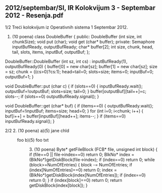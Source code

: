 2012/septembar/SI, IR Kolokvijum 3 - Septembar 2012 - Resenja.pdf
--------------------------------------------------------------------------------


1/2
Treći kolokvijum iz Operativnih sistema 1
Septembar 2012.
1. (10 poena)
class DoubleBuffer {
public:
  DoubleBuffer (int size, int chunkSize);
  void put (char);
  void get (char* buffer);
private:
  Semaphore inputBufReady, outputBufReady;
  char* buffer[2];
  int size, chunk, head, tail, slots, items, inputBuf, outputBuf;
};

DoubleBuffer::DoubleBuffer (int sz, int cs)
  : inputBufReady(1), outputBufReady(0) {
  buffer[0] = new char[sz];
  buffer[1] = new char[sz];
  size = sz;
  chunk = ((cs>0)?cs:1);
  head=tail=0;
  slots=size; items=0;
  inputBuf=0; outputBuf=1;
}

void DoubleBuffer::put (char c) {
  if (slots==0) {
    inputBufReady.wait();
    outputBuf=!outputBuf;
    slots=size;
    tail=0;
  }
  buffer[outputBuf][tail++]=c;
  slots--;
  if (slots==0)
    outputBufReady.signal();
}

void DoubleBuffer::get (char* buf) {
  if (items==0) {
    outputBufReady.wait();
    inputBuf=!inputBuf;
    items=size;
    head=0;
  }
  for (int i=0; i<chunk; i++) {
    buf[i++] = buffer[inputBuf][head++];
    items--;
  }
  if (items==0)
    inputBufReady.signal();
}

2/2
2. (10 poena)
a)(5)
jane <file>
chld <dir>
foo <file>
b)(5)
foo <file>
txt <dir>
3. (10 poena)
Byte* getFileBlock (FCB* file, unsigned int block) {
  if (file==0 || file->index==0) return 0;
  BlkNo* index = (BlkNo*)getDiskBlock(file->index);
  if (index==0) return 0;
  while (block>=NumOfEntries) {
    block -= NumOfEntries;
    if (index[NumOfEntries]==0) return 0;
    index = (BlkNo*)getDiskBlock(index[NumOfEntries]);
    if (index==0) return 0;
  }
  if (index[block]==0) return 0;
  return getDiskBlock(index[block]);
}
